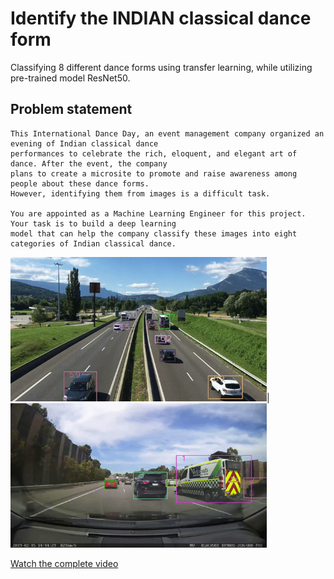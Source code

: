 
# Identify the INDIAN classical dance form
Classifying 8 different dance forms using transfer learning, while utilizing pre-trained model ResNet50.

## Problem statement

```
This International Dance Day, an event management company organized an evening of Indian classical dance 
performances to celebrate the rich, eloquent, and elegant art of dance. After the event, the company 
plans to create a microsite to promote and raise awareness among people about these dance forms. 
However, identifying them from images is a difficult task.

You are appointed as a Machine Learning Engineer for this project. Your task is to build a deep learning 
model that can help the company classify these images into eight categories of Indian classical dance.
```



<img src="https://github.com/AshishGusain17/Vehicle-Warning-Indicator-System/blob/master/display/tracking1.gif?raw=true" width="410">|
<img src="https://github.com/AshishGusain17/Vehicle-Warning-Indicator-System/blob/master/display/tracking2.gif?raw=true" width="410">

[Watch the complete video](https://youtu.be/LHlgFDLzG00)
